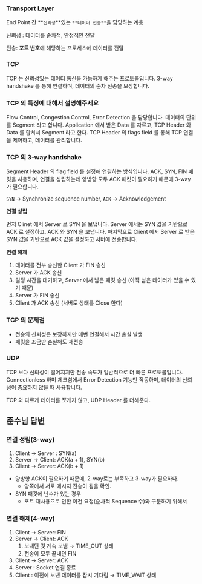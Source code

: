 ### Transport Layer

End Point 간 **`신뢰성`**있는 `**데이터 전송**`을 담당하는 계층

신뢰성 : 데이터를 순차적, 안정적인 전달

전송: **포트 번호**에 해당하는 프로세스에 데이터를 전달

### TCP

TCP 는 신뢰성있는 데이터 통신을 가능하게 해주는 프로토콜입니다. 3-way handshake 를 통해 연결하며, 데이터의 순차 전송을 보장합니다.

### TCP 의 특징에 대해서 설명해주세요

Flow Control, Congestion Control, Error Detection 을 담당합니다. 데이터의 단위를 Segment 라고 합니다. Application 에서 받은 Data 를 자르고, TCP Header 와 Data 를 합쳐서 Segment 라고 한다. TCP Header 의 flags field 를 통해 TCP 연결을 제어하고, 데이터를 관리합니다.

### TCP 의 3-way handshake

Segment Header 의 flag field 를 설정해 연결하는 방식입니다. ACK, SYN, FIN 패킷을 사용하며, 연결을 성립하는데 양방향 모두 ACK 패킷이 필요하기 때문에 3-way 가 필요합니다.

`SYN` → Synchronize sequence number, `ACK` → Acknowledgement

**연결 성립**

먼저 Clinet 에서 Server 로 SYN 을 보냅니다. Server 에서는 SYN 값을 기반으로 ACK 로 설정하고, ACK 와 SYN 을 보냅니다. 마지막으로 Client 에서 Server 로 받은 SYN 값을 기반으로 ACK 값을 설정하고 서버에 전송합니다.

**연결 해제**

1. 데이터를 전부 송신한 Client 가 FIN 송신
2. Server 가 ACK 송신
3. 일정 시간을 대기하고, Server 에서 남은 패킷 송신 (아직 남은 데이터가 있을 수 있기 때문)
4. Server 가 FIN 송신
5. Client 가 ACK 송신 (서버도 상태를 Close 한다)

### TCP 의 문제점

- 전송의 신뢰성은 보장하지만 매번 연결해서 시간 손실 발생
- 패킷을 조금만 손실해도 재전송

### UDP

TCP 보다 신뢰성이 떨어지지만 전송 속도가 일반적으로 더 빠른 프로토콜입니다. Connectionless 하며 체크섬에서 Error Detection 기능만 작동하며, 데이터의 신뢰성이 중요하지 않을 때 사용합니다.

TCP 와 다르게 데이터를 쪼개지 않고, UDP Header 를 더해준다.

## 준수님 답변

### **연결 성립(3-way)**

1. Client → Server : SYN(a)
2. Server → Client: ACK(a + 1), SYN(b)
3. Client → Server: ACK(b + 1)

- 양방향 ACK이 필요하기 때문에, 2-way로는 부족하고 3-way가 필요하다.
  - 양쪽에서 서로 메시지 전송이 됨을 확인.
- SYN 패킷에 난수가 있는 경우
  - 포트 재사용으로 인한 이전 요청(순차적 Sequence 수)와 구분하기 위해서

### 연결 해제(4-way)

1. Client → Server: FIN
2. Server → Client: ACK
   1. 보내던 것 계속 보냄 → TIME_OUT 상태
   2. 전송이 모두 끝내면 FIN
3. Client → Server: ACK
4. Server : Socket 연결 종료
5. Client : 이전에 보낸 데이터를 잠시 기다림 → TIME_WAIT 상태
